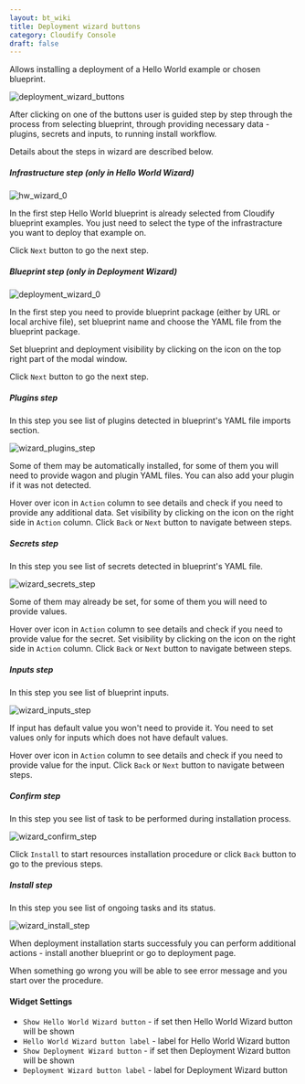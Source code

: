```yaml
---
layout: bt_wiki
title: Deployment wizard buttons
category: Cloudify Console
draft: false
---
```

Allows installing a deployment of a Hello World example or chosen blueprint. 

![deployment_wizard_buttons]( /images/ui/widgets/deployment_wizard_buttons.png )

After clicking on one of the buttons user is guided step by step through the process from selecting blueprint, through providing necessary data - plugins, secrets and inputs, to running install workflow.

Details about the steps in wizard are described below.

##### Infrastructure step (only in Hello World Wizard)
![hw_wizard_0]( /images/ui/widgets/deployment_wizard_buttons_hw_wizard_0.png )

In the first step Hello World blueprint is already selected from Cloudify blueprint examples. You just need to select the type of the infrastracture you want to deploy that example on.

Click `Next` button to go the next step.

##### Blueprint step (only in Deployment Wizard)
![deployment_wizard_0]( /images/ui/widgets/deployment_wizard_buttons_deployment_wizard_0.png )

In the first step you need to provide blueprint package (either by URL or local archive file), set blueprint name and choose the YAML file from the blueprint package. 

Set blueprint and deployment visibility by clicking on the icon on the top right part of the modal window.

Click `Next` button to go the next step.
 
##### Plugins step 
In this step you see list of plugins detected in blueprint's YAML file imports section. 

![wizard_plugins_step]( /images/ui/widgets/deployment_wizard_buttons_hw_wizard_plugins.png )

Some of them may be automatically installed, for some of them you will need to provide wagon and plugin YAML files. You can also add your plugin if it was not detected.

Hover over icon in `Action` column to see details and check if you need to provide any additional data. Set visibility by clicking on the icon on the right side in `Action` column. Click `Back` or `Next` button to navigate between steps.

##### Secrets step 
In this step you see list of secrets detected in blueprint's YAML file. 

![wizard_secrets_step]( /images/ui/widgets/deployment_wizard_buttons_hw_wizard_secrets.png )

Some of them may already be set, for some of them you will need to provide values.

Hover over icon in `Action` column to see details and check if you need to provide value for the secret. Set visibility by clicking on the icon on the right side in `Action` column. Click `Back` or `Next` button to navigate between steps.

##### Inputs step 
In this step you see list of blueprint inputs. 

![wizard_inputs_step]( /images/ui/widgets/deployment_wizard_buttons_hw_wizard_inputs.png )

If input has default value you won't need to provide it. You need to set values only for inputs which does not have default values.

Hover over icon in `Action` column to see details and check if you need to provide value for the input. Click `Back` or `Next` button to navigate between steps.

##### Confirm step 
In this step you see list of task to be performed during installation process. 

![wizard_confirm_step]( /images/ui/widgets/deployment_wizard_buttons_hw_wizard_confirm.png )

Click `Install` to start resources installation procedure or click `Back` button to go to the previous steps.

##### Install step 
In this step you see list of ongoing tasks and its status. 

![wizard_install_step]( /images/ui/widgets/deployment_wizard_buttons_hw_wizard_install.png )

When deployment installation starts successfuly you can perform additional actions - install another blueprint or go to deployment page.

When something go wrong you will be able to see error message and you start over the procedure.

#### Widget Settings
* `Show Hello World Wizard button` - if set then Hello World Wizard button will be shown
* `Hello World Wizard button label` - label for Hello World Wizard button
* `Show Deployment Wizard button` - if set then Deployment Wizard button will be shown
* `Deployment Wizard button label` - label for Deployment Wizard button 
